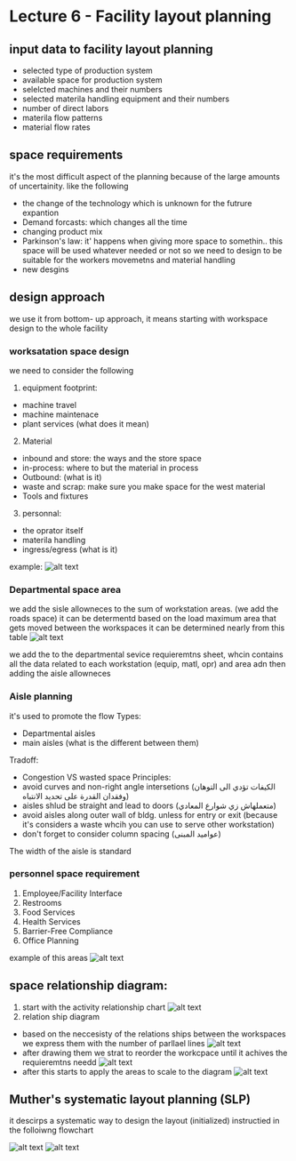 # Lecture 6 - Facility layout planning


## input data to facility layout planning

* selected type of production system
* available space for production system 
* selelcted machines and their numbers
* selected materila handling equipment and their numbers
* number of direct labors
* materila flow patterns
* material flow rates

## space requirements

it's the most difficult aspect of the planning because of the large amounts of uncertainity. like the following 
* the change of the technology which is unknown for the futrure expantion
* Demand forcasts: which changes all the time
* changing product mix 
* Parkinson's law: it' happens when giving more space to somethin.. this space will be used whatever needed or not so we need to design to be suitable for the workers movemetns and material handling
* new desgins

## design approach
we use it from bottom- up approach, it means starting with workspace design to the whole facility

### worksatation space design
we need to consider the following
1. equipment footprint:
  * machine travel
  * machine maintenace
  * plant services (what does it mean)
2. Material
  * inbound and store: the ways and the store space
  * in-process: where to but the material in process
  * Outbound: (what is it)
  * waste and scrap: make sure you make space for the west material
  * Tools and fixtures
3. personnal:
  * the oprator itself
  * materila handling
  * ingress/egress (what is it)

example:
![alt text](image-14.png)

### Departmental space area
we add the sisle allowneces to the sum of workstation areas. (we add the roads space)
it can be determentd based on the load maximum area that gets moved between the workspaces
it can be determined nearly from this table
![alt text](image-15.png)

we add the to the departmental sevice requieremtns sheet, whcin contains all the data related to each workstation (equip, matl, opr) and area adn then adding the aisle allowneces

### Aisle planning
it's used to promote the flow 
Types:
* Departmental aisles
* main aisles (what is the different between them)

Tradoff:
* Congestion VS wasted space
Principles:
* avoid curves and non-right angle intersetions (الكيفات تؤدي الى التوهان وفقدان القدرة على تحديد الانتباه)
* aisles shlud be straight and lead to doors (متعملهاش زي شوارع المعادي)
* avoid aisles along outer wall of bldg. unless for entry or exit (because it's considers a waste whcih you can use to serve other workstation)
* don't forget to consider column spacing (عواميد المبنى)

The width of the aisle is standard

### personnel space requirement

1. Employee/Facility Interface
2. Restrooms
3. Food Services
4. Health Services
5. Barrier-Free Compliance
6. Office Planning

example of this areas
![alt text](image-16.png)

## space relationship diagram:
1. start with the activity relationship chart
![alt text](image-17.png)
2. relation ship diagram
  * based on the neccesisty of the relations ships between the workspaces we express them with the number of parllael lines
  ![alt text](image-19.png)
  * after drawing them we strat to reorder the workcpace until it achives the requieremtns needd
  ![alt text](image-20.png)
  * after this starts to apply the areas to scale to the diagram
  ![alt text](image-21.png)


## Muther's systematic layout planning (SLP)
it descirps a systematic way to design the layout (initialized) instructied in the folloiwng flowchart

![alt text](image-22.png)
![alt text](image-23.png)